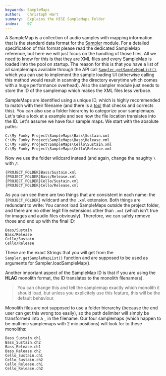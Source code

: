 ```yaml
---
keywords: SampleMaps
author:   Christoph Hart
summary:  Explains the HISE SampleMaps Folder
index:    07
---
```



A SampleMap is a collection of audio samples with mapping information that is the standard data format for the [Sampler](/hise-modules/sound-generators/list/streamingsampler) module. For a detailed specification of this format please read the dedicated SampleMap reference, but here we will just focus on the handling of those files. All we need to know for this is that they are XML files and every SampleMap is loaded into the pool on startup. The reason for this is that you have a list of all samplemaps available through the API call [`Sampler.getSampleMapList()`](/scripting/scripting-api/sampler#getsamplemaplist), which you can use to implement the sample loading UI (otherwise calling this method would result in scanning the directory everytime which comes with a huge performance overhead). Also the sampler module just needs to store the ID of the samplemap which makes the XML files less verbose.

SampleMaps are identified using a unique ID, which is highly recommended to match with their filename (and there is a [tool](/working-with-hise/menu-reference/tools#update-samplemap-ids-based-on-file-names) that checks and corrects this). You can also use a folder hierarchy to categorize your samplemaps. Let's take a look at a example and see how the file location translates into the ID. Let's assume we have four sample maps. We start with the absolute paths:

```
C:\My Funky Project\SampleMaps\Bass\Sustain.xml
C:\My Funky Project\SampleMaps\Bass\Release.xml
C:\My Funky Project\SampleMaps\Cello\Sustain.xml
C:\My Funky Project\SampleMaps\Cello\Release.xml
```

Now we use the folder wildcard instead (and again, change the naughty `\` with `/`:

```
{PROJECT_FOLDER}Bass/Sustain.xml
{PROJECT_FOLDER}Bass/Release.xml
{PROJECT_FOLDER}Cello/Sustain.xml
{PROJECT_FOLDER}Cello/Release.xml
```

As you can see there are two things that are consistent in each name: the `{PROJECT_FOLDER}` wildcard and the `.xml` extension. Both things are redundant to write: You cannot load SampleMaps outside the project folder, and there are no other legit file extensions other than `.xml` (which isn't true for images and audio files obviously). Therefore, we can safely remove those and end up with the final ID:

```
Bass/Sustain
Bass/Release
Cello/Sustain
Cello/Release
```

These are the exact Strings that you will get from the `Sampler.getSampleMapList()` function and are supposed to be used as arguments for Sampler.loadSampleMap().

Another important aspect of the SampleMap ID is that if you are using the **HLAC** monolith format, the ID translates to the monolith filename(s). 

> You can change this and tell the samplemap exactly which monolith it should load, but unless you explicitely use this feature, this will be the default behaviour. 

Monolith files are not supposed to use a folder hierarchy (because the end user can get this wrong too easily), so the path delimiter will simply be transformed into a `_` in the filename. Our four samplemaps (which happen to be multimic samplemaps with 2 mic positions) will look for to these monoliths:

```
Bass_Sustain.ch1
Bass_Sustain.ch2
Bass_Release.ch1
Bass_Release.ch2
Cello_Sustain.ch1
Cello_Sustain.ch2
Cello_Release.ch1
Cello_Release.ch2
```